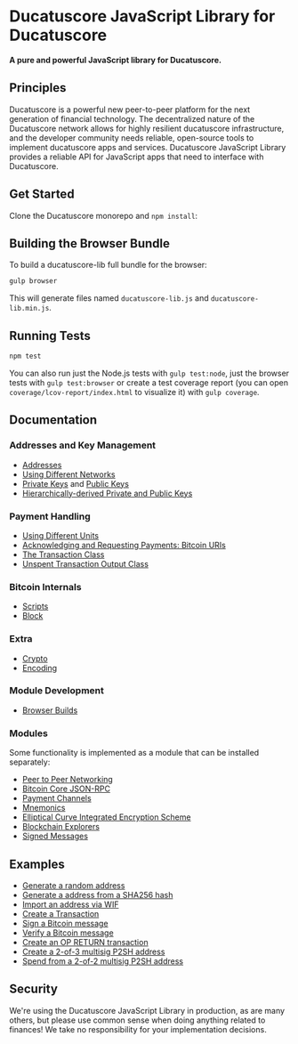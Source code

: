 # Ducatuscore JavaScript Library for Ducatuscore

**A pure and powerful JavaScript library for Ducatuscore.**

## Principles

Ducatuscore is a powerful new peer-to-peer platform for the next generation of financial technology. The decentralized nature of the Ducatuscore network allows for highly resilient ducatuscore infrastructure, and the developer community needs reliable, open-source tools to implement ducatuscore apps and services. Ducatuscore JavaScript Library provides a reliable API for JavaScript apps that need to interface with Ducatuscore.

## Get Started

Clone the Ducatuscore monorepo and `npm install`:

## Building the Browser Bundle


To build a ducatuscore-lib full bundle for the browser:

```sh
gulp browser
```

This will generate files named `ducatuscore-lib.js` and `ducatuscore-lib.min.js`.

## Running Tests

```sh
npm test
```

You can also run just the Node.js tests with `gulp test:node`, just the browser tests with `gulp test:browser` or create a test coverage report (you can open `coverage/lcov-report/index.html` to visualize it) with `gulp coverage`.

## Documentation 

### Addresses and Key Management

- [Addresses](docs/address.md)
- [Using Different Networks](docs/networks.md)
- [Private Keys](docs/privatekey.md) and [Public Keys](docs/publickey.md)
- [Hierarchically-derived Private and Public Keys](docs/hierarchical.md)

### Payment Handling

- [Using Different Units](docs/unit.md)
- [Acknowledging and Requesting Payments: Bitcoin URIs](docs/uri.md)
- [The Transaction Class](docs/transaction.md)
- [Unspent Transaction Output Class](docs/unspentoutput.md)

### Bitcoin Internals

- [Scripts](docs/script.md)
- [Block](docs/block.md)

### Extra

- [Crypto](docs/crypto.md)
- [Encoding](docs/encoding.md)

### Module Development

- [Browser Builds](docs/browser.md)

### Modules

Some functionality is implemented as a module that can be installed separately:

- [Peer to Peer Networking](../ducatuscore-p2p)
- [Bitcoin Core JSON-RPC](https://github.com/bitpay/bitcoind-rpc)
- [Payment Channels](https://github.com/bitpay/bitcore-channel)
- [Mnemonics](../ducatuscore-mnemonic)
- [Elliptical Curve Integrated Encryption Scheme](https://github.com/bitpay/bitcore-ecies)
- [Blockchain Explorers](https://github.com/bitpay/bitcore-explorers)
- [Signed Messages](https://github.com/bitpay/bitcore-message)

## Examples

- [Generate a random address](docs/examples.md#generate-a-random-address)
- [Generate a address from a SHA256 hash](docs/examples.md#generate-a-address-from-a-sha256-hash)
- [Import an address via WIF](docs/examples.md#import-an-address-via-wif)
- [Create a Transaction](docs/examples.md#create-a-transaction)
- [Sign a Bitcoin message](docs/examples.md#sign-a-bitcoin-message)
- [Verify a Bitcoin message](docs/examples.md#verify-a-bitcoin-message)
- [Create an OP RETURN transaction](docs/examples.md#create-an-op-return-transaction)
- [Create a 2-of-3 multisig P2SH address](docs/examples.md#create-a-2-of-3-multisig-p2sh-address)
- [Spend from a 2-of-2 multisig P2SH address](docs/examples.md#spend-from-a-2-of-2-multisig-p2sh-address)

## Security

We're using the Ducatuscore JavaScript Library in production, as are many others, but please use common sense when doing anything related to finances! We take no responsibility for your implementation decisions.